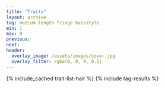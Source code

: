 ```yaml
---
title: "Traits"
layout: archive
tag: medium length fringe hairstyle
min: 1
max: 9
previous:
next:
header:
  overlay_image: /assets/images/cover.jpg
  overlay_filter: rgba(0, 0, 0, 0.5)
---
```

{% include_cached trait-list-hair %}
{% include tag-results %}
